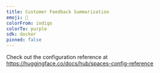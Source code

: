 ```yaml
---
title: Customer Feedback Summarization
emoji: 🦀
colorFrom: indigo
colorTo: purple
sdk: docker
pinned: false
---
```


Check out the configuration reference at https://huggingface.co/docs/hub/spaces-config-reference
